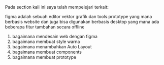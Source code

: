 Pada section kali ini saya telah mempelejari terkait:

figma adalah sebuah editor vektor grafik dan tools prototype yang mana berbasis website dan juga bisa digunakan berbasis desktop yang mana ada beberapa fitur tambahan secara offline
1. bagaimana mendesain web dengan figma
2. bagaimana membuat style warna 
3. bagaimana menambahkan Auto Layout
4. bagaimana membuat components
5. bagaimana membuat prototype 